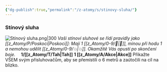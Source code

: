 ```yaml
---
{"dg-publish":true,"permalink":"/z-atomy/s/stinovy-sluha/"}
---
```


### Stínový sluha
![Stínový sluha.png|300](/img/user/z_img/St%C3%ADnov%C3%BD%20sluha.png)
*Vaši stínoví sluhové se řídí pravidly jako [[z_Atomy/P/Poskoci\|Poskoci]]:* 
*Mají 1 [[z_Atomy/0-9/💖\|💖]], minou při hodu 1 a nemohou udělit [[z_Atomy/0-9/💥\|💥]]. Okamžitě Vás opustí po skončení boje.*
⠀
**1/[[z_Atomy/T/Tah\|Tah]]** 
**1 [[z_Atomy/A/Akce\|Akce]]**
Přikažte VŠEM svým přisluhovačům, aby se přemístili o 6 metrů a zaútočili na cíl na blízko.